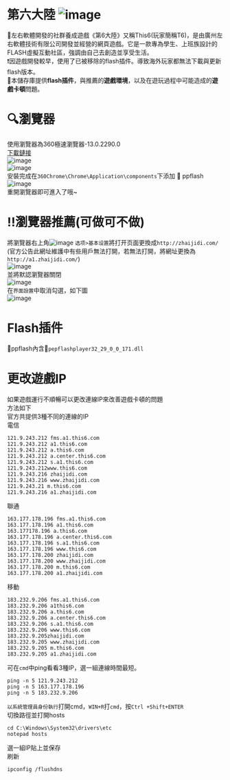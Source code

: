 # 第六大陸 ![image](https://github.com/Yueem/T6/assets/116643627/5f52a757-f56a-4552-8902-50848b0d5920)  
:bell:左右軟體開發的社群養成遊戲《第6大陸》又稱This6(玩家簡稱T6)，是由廣州左右軟體技術有限公司開發並經營的網頁遊戲。它是一款專為學生、上班族設計的FLASH虛擬互動社區，強調由自己去創造並享受生活。  
:exclamation:因遊戲開發較早，使用了已被移除的flash插件。導致海外玩家都無法下載與更新flash版本。  
:file_folder:本儲存庫提供**flash插件**，與推薦的**遊戲環境**，以及在遊玩過程中可能造成的**遊戲卡頓**問題。  
# :mag:瀏覽器  
使用瀏覽器為360極速瀏覽器-13.0.2290.0  
[下載鏈接](https://down.360safe.com/cse/360cse_13.0.2290.0.exe)  
![image](https://github.com/Yueem/-/assets/116643627/4b94be47-a7af-40d1-8d1f-742aee350a0c)  
![image](https://github.com/Yueem/-/assets/116643627/85a55fc2-7e5e-40f1-ae40-2bdb5c502e71)  
安裝完成在`360Chrome\Chrome\Application\components`下添加 :open_file_folder: ppflash  
![image](https://github.com/Yueem/T6/assets/116643627/addc1476-806a-47c8-a788-d4f19c14e76c)  
重開瀏覽器即可進入了哦~  


  
# :bangbang:瀏覽器推薦(可做可不做)  
將瀏覽器右上角![image](https://github.com/Yueem/T6/assets/116643627/2c6782d4-8854-42a0-bcbd-caa5627119ad)
`选项>基本设置`將打开页面更換成```http://zhaijidi.com/```  
(官方公告此網址維護中有些用戶無法打開，若無法打開，將網址更換為```http://a1.zhaijidi.com/```)  
![image](https://github.com/Yueem/T6/assets/116643627/51b8ab94-2400-4e6d-9671-0f8a64a1a665)  
並將默認瀏覽器關閉  
![image](https://github.com/Yueem/T6/assets/116643627/3b1ab840-7310-470a-a425-4a3814ea36e6)  
在`界面設置`中取消勾選，如下圖  
![image](https://github.com/Yueem/T6/assets/116643627/e6a6a1b5-42d2-4b68-a9d4-ae000b940219)  
# Flash插件  
:open_file_folder:ppflash內含:electric_plug:`pepflashplayer32_29_0_0_171.dll`  
# 更改遊戲IP  
如果遊戲運行不順暢可以更改連線IP來改善遊戲卡頓的問題  
方法如下  
官方共提供3種不同的連線的IP  
電信
```
121.9.243.212 fms.a1.this6.com
121.9.243.212 a1.this6.com
121.9.243.212 a.this6.com
121.9.243.212 a.center.this6.com
121.9.243.212 s.a1.this6.com
121.9.243.212www.this6.com
121.9.243.216 zhaijidi.com
121.9.243.216 www.zhaijidi.com
121.9.243.21 m.this6.com
121.9.243.216 a1.zhaijidi.com
```
聯通  
```
163.177.178.196 fms.a1.this6.com
163.177.178.196 a1.this6.com
163.177178.196 a.this6.com
163.177.178.196 a.center.this6.com
163.177.178.196 s.a1.this6.com
163.177.178.196 www.this6.com
163.177.178.200 zhaijidi.com
163.177.178.200 www.zhaijidi.com
163.177.178.200 m.this6.com
163.177.178.200 a1.zhaijidi.com
```
移動  
```
183.232.9.206 fms.a1.this6.com
183.232.9.206 a1this6.com
183.232.9.206 a.this6.com
183.232.9.206 a.center.this6.com
183.232.9.206 s.a1.this6.com
183.232.9.206 www.this6.com
183.232.9.205zhaijidi.com
183.232.9.205 www.zhaijidi.com
183.232.9.205 m.this6.com
183.232.9.205 a1.zhaijidi.com
```   
可在`cmd`中ping看看3種IP，選一組連線時間最短。
```
ping -n 5 121.9.243.212
ping -n 5 163.177.178.196  
ping -n 5 183.232.9.206  
```  
`以系統管理員身份執行`打開cmd，`WIN+R`打`cmd`，按`Ctrl +Shift+ENTER`  
切換路徑並打開hosts  
```
cd C:\Windows\System32\drivers\etc
notepad hosts  
```
選一組IP貼上並保存  
刷新  
```
ipconfig /flushdns  
```  
